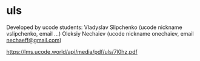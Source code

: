 # uls

Developed by ucode students:
Vladyslav Slipchenko (ucode nickname vslipchenko, email ...)
Oleksiy Nechaiev (ucode nickname onechaiev, email nechaeff@gmail.com)

https://lms.ucode.world/api/media/pdf/uls/7l0hz.pdf
